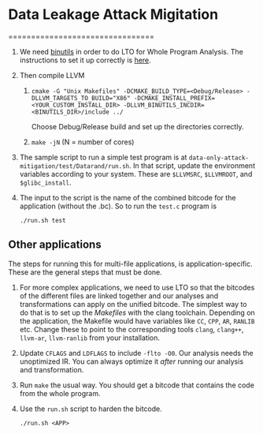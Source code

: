 # Data Leakage Attack Migitation
================================

1. We need [binutils](https://www.gnu.org/software/binutils/) in order to do LTO for Whole Program Analysis. The instructions to set it up correctly is [here](https://llvm.org/docs/GoldPlugin.html).


2. Then compile LLVM

   1. `cmake -G "Unix Makefiles" -DCMAKE_BUILD_TYPE=<Debug/Release> -DLLVM_TARGETS_TO_BUILD="X86" -DCMAKE_INSTALL_PREFIX=<YOUR_CUSTOM_INSTALL_DIR> -DLLVM_BINUTILS_INCDIR=<BINUTILS_DIR>/include ../`
       
       Choose Debug/Release build and set up the directories correctly. 

   2. `make -jN` (N = number of cores) 

3. The sample script to run a simple test program is at `data-only-attack-mitigation/test/Datarand/run.sh`. In that script, update the environment variables according to your system. These are `$LLVMSRC`, `$LLVMROOT`, and `$glibc_install`.

4. The input to the script is the name of the combined bitcode for the application (without the .bc). So to run the `test.c` program is 

   `./run.sh test`
   
   
## Other applications

The steps for running this for multi-file applications, is application-specific. These are the general steps that must be done.

1. For more complex applications, we need to use LTO so that the bitcodes of the different files are linked together and our analyses and transformations can apply on the unified bitcode. The simplest way to do that is to set up the _Makefiles_ with the clang toolchain. Depending on the application, the Makefile would have variables like `CC`, `CPP`, `AR`, `RANLIB` etc. Change these to point to the corresponding tools `clang`, `clang++`, `llvm-ar`, `llvm-ranlib` from your installation. 

2. Update `CFLAGS` and `LDFLAGS` to include `-flto -O0`. Our analysis needs the unoptimized IR. You can always optimize it _after_ running our analysis and transformation.

3. Run `make` the usual way. You should get a bitcode that contains the code from the whole program. 

4. Use the `run.sh` script to harden the bitcode.

   `./run.sh <APP>`

